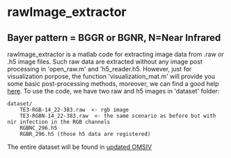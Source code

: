 # rawImage_extractor 

## Bayer pattern = BGGR or BGNR, N=Near Infrared

rawImage_extractor is a matlab code for extracting image data from .raw  or .h5 image files. Such raw data are extracted without any image post processing  in 'open_raw.m' and 'h5_reader.h5. However, just for visualization porpose, the function 
'visualization_mat.m' will provide you some basic post-processing methods, moreover, we can find a good help [here](https://stackoverflow.com/questions/39623001/how-can-i-read-10-bit-raw-image-which-contain-rgb-ir-data).
To use the code, we have two raw and h5 images in 'dataset' folder:

	dataset/
		TE3-RGB-14_22-383.raw  <- rgb image
		TE3-RGBN-14_22-383.raw  <- the same scenario as before but with nir infection in the RGB channels
		RGBNC_296.h5
		RGBR_296.h5 (those h5 data are registered)

The entire dataset will be found in [updated OMSIV](https://xavysp.github.io/ssmid-dataset/)
	

